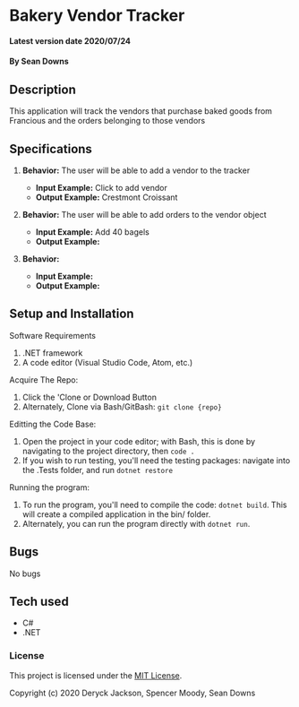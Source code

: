 # Bakery Vendor Tracker

#### Latest version date 2020/07/24

#### By Sean Downs

## Description
This application will track the vendors that purchase baked goods from Francious and the orders belonging to those vendors

## Specifications

1. **Behavior:** The user will be able to add a vendor to the tracker
    * **Input Example:** Click to add vendor
    * **Output Example:** Crestmont Croissant

2. **Behavior:** The user will be able to add orders to the vendor object
    * **Input Example:** Add 40 bagels
    * **Output Example:**

3. **Behavior:**
    * **Input Example:**
    * **Output Example:**

## Setup and Installation

Software Requirements
1. .NET framework
2. A code editor (Visual Studio Code, Atom, etc.)

Acquire The Repo:
1. Click the 'Clone or Download Button
2. Alternately, Clone via Bash/GitBash: `git clone {repo}`

Editting the Code Base:
1. Open the project in your code editor; with Bash, this is done by navigating to the project directory, then `code .`
2. If you wish to run testing, you'll need the testing packages: navigate into the .Tests folder, and run `dotnet restore`

Running the program:
1. To run the program, you'll need to compile the code: `dotnet build`. This will create a compiled application in the bin/ folder.
2. Alternately, you can run the program directly with `dotnet run`.

## Bugs

No bugs

## Tech used

* C#
* .NET

### License

This project is licensed under the [MIT License](https://opensource.org/licenses/MIT).

Copyright (c) 2020 Deryck Jackson, Spencer Moody, Sean Downs
